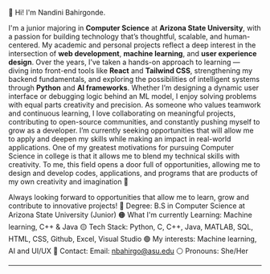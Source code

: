 📌 Hi! I'm Nandini Bahirgonde. 


I'm a junior majoring in **Computer Science** at **Arizona State University**, with a passion for building technology that’s thoughtful, scalable, and human-centered. My academic and personal projects reflect a deep interest in the intersection of **web development**, **machine learning**, and **user experience design**.
Over the years, I’ve taken a hands-on approach to learning — diving into front-end tools like **React** and **Tailwind CSS**, strengthening my backend fundamentals, and exploring the possibilities of intelligent systems through **Python** and **AI frameworks**. Whether I’m designing a dynamic user interface or debugging logic behind an ML model, I enjoy solving problems with equal parts creativity and precision.
As someone who values teamwork and continuous learning, I love collaborating on meaningful projects, contributing to open-source communities, and constantly pushing myself to grow as a developer. I’m currently seeking opportunities that will allow me to apply and deepen my skills while making an impact in real-world applications.
One of my greatest motivations for pursuing Computer Science in college is that it allows me to blend my technical skills with creativity. To me, this field opens a door full of opportunities, allowing me to design and develop codes, applications, and programs that are products of my own creativity and imagination 💌

Always looking forward to opportunities that allow me to learn, grow and contribute to innovative projects!
🔴 Degree: B.S in Computer Science at Arizona State University (Junior) 
🟠 What I'm currently Learning: Machine learning, C++ & Java
🟡 Tech Stack: Python, C, C++, Java, MATLAB, SQL, HTML, CSS, Github, Excel, Visual Studio
🟢 My interests: Machine learning, AI and UI/UX
🔵 Contact: Email: nbahirgo@asu.edu 
⚪️ Pronouns: She/Her 
            
---
